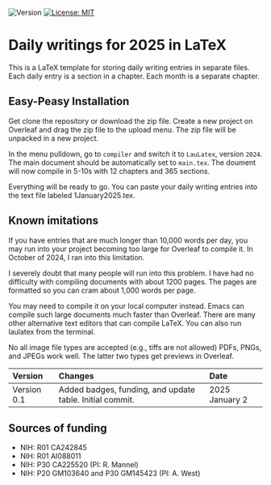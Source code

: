 ![Version](https://img.shields.io/static/v1?label=2025words&message=0.0&color=brightcolor)
[![License: MIT](https://img.shields.io/badge/License-MIT-blue.svg)](https://opensource.org/licenses/MIT)
# Daily writings for 2025 in LaTeX

This is a LaTeX template for storing daily writing entries in separate files.
Each daily entry is a section in a chapter.
Each month is a separate chapter.

## Easy-Peasy Installation

Get clone the repository or download the zip file.
Create a new project on Overleaf and drag the zip file to the upload menu.
The zip file will be unpacked in a new project.

In the menu pulldown, go to `compiler` and switch it to `LauLatex`, version `2024`.
The main document should be automatically set to `main.tex`.
The doument will now compile in 5-10s with 12 chapters and 365 sections.

Everything will be ready to go.
You can paste your daily writing entries into the text file labeled 1January2025.tex.

## Known imitations
If you have entries that are much longer than 10,000 words per day, you may run into your project becoming too large for Overleaf to compile it.
In October of 2024, I ran into this limitation. 

I severely doubt that many people will run into this problem.
I have had no difficulty with compiling documents with about 1200 pages.
The pages are formatted so you can cram about 1,000 words per page.

You may need to compile it on your local computer instead.
Emacs can compile such large documents much faster than Overleaf.
There are many other alternative text editors that can compile LaTeX.
You can also run laulatex from the terminal.

No all image file types are accepted (e.g., tiffs are not allowed)
PDFs, PNGs, and JPEGs work well.
The latter two types get previews in Overleaf.

|Version      | Changes                                                                                                                                  | Date                 |
|:-----------|:------------------------------------------------------------------------------------------------------------------------------------------|:--------------------|
| Version 0.1 |   Added badges, funding, and update table.  Initial commit.                                                                              | 2025 January 2  |

## Sources of funding

- NIH: R01 CA242845
- NIH: R01 AI088011
- NIH: P30 CA225520 (PI: R. Mannel)
- NIH: P20 GM103640 and P30 GM145423 (PI: A. West)
